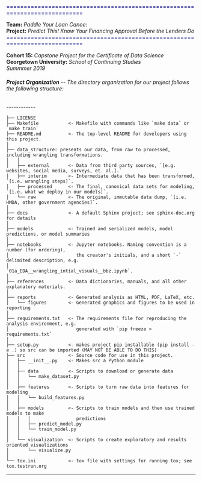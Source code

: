 
<span style="color:navy">
============================================================================</span>  

**Team:** *Paddle Your Loan Canoe:*   
**Project:** *Predict This! Know Your Financing Approval Before the Lenders Do* <span style="color:navy">============================================================================</span>

**Cohort 15:** *Capstone Project for the Certificate of Data Science*  
**Georgetown University:** *School of Continuing Studies*  
*Summmer 2019*  



###### **Project Organization** -- The directory organization for our project follows the following structure:
*------------*


    ├── LICENSE
    ├── Makefile           <- Makefile with commands like `make data` or `make train`
    ├── README.md          <- The top-level README for developers using this project.
    │
    ├── data_structure: presents our data, from raw to processed, including wrangling transformations.
    │   │
    │   ├── external       <- Data from third party sources, `[e.g. websites, social media, surveys, et. al.].`
    │   ├── interim        <- Intermediate data that has been transformed, `[i.e. wrangling steps]`.
    │   ├── processed      <- The final, canonical data sets for modeling, `[i.e. what we deploy in our models]`.
    │   └── raw            <- The original, immutable data dump, `[i.e. HMDA, other government agencies]`.
    │
    ├── docs               <- A default Sphinx project; see sphinx-doc.org for details
    │
    ├── models             <- Trained and serialized models, model predictions, or model summaries
    │
    ├── notebooks          <- Jupyter notebooks. Naming convention is a number (for ordering),
    │                         the creator's initials, and a short `-` delimited description, e.g.
    │                         `01a_EDA__wrangling_intial_visuals__bbz.ipynb`.
    │
    ├── references         <- Data dictionaries, manuals, and all other explanatory materials.
    │
    ├── reports            <- Generated analysis as HTML, PDF, LaTeX, etc.
    │   └── figures        <- Generated graphics and figures to be used in reporting
    │
    ├── requirements.txt   <- The requirements file for reproducing the analysis environment, e.g.
    │                         generated with `pip freeze > requirements.txt`
    │
    ├── setup.py           <- makes project pip installable (pip install -e .) so src can be imported (MAY NOT BE ABLE TO DO THIS)
    ├── src                <- Source code for use in this project.
    │   ├── __init__.py    <- Makes src a Python module
    │   │
    │   ├── data           <- Scripts to download or generate data
    │   │   └── make_dataset.py
    │   │
    │   ├── features       <- Scripts to turn raw data into features for modeling
    │   │   └── build_features.py
    │   │
    │   ├── models         <- Scripts to train models and then use trained models to make
    │   │   │                 predictions
    │   │   ├── predict_model.py
    │   │   └── train_model.py
    │   │
    │   └── visualization  <- Scripts to create exploratory and results oriented visualizations
    │       └── visualize.py
    │
    └── tox.ini            <- tox file with settings for running tox; see tox.testrun.org


--------
